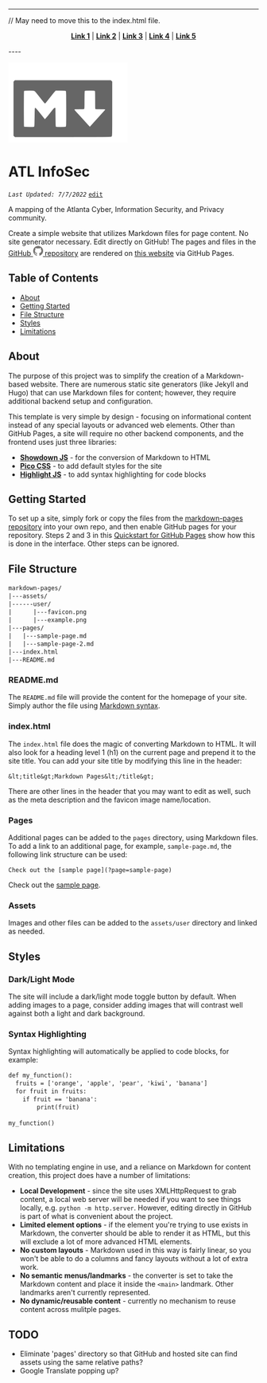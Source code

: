 ----
// May need to move this to the index.html file.
<p align="center">
<strong><a href="#link1">Link 1</a></strong>
|
<strong><a href="#link2">Link 2</a></strong>
|
<strong><a href="#link3">Link 3</a></strong>
|
<strong><a href="#link4">Link 4</a></strong>
|
<strong><a href="#link5">Link 5</a></strong>
</p>
----

![markdown logo](assets/user/markdown.svg)

# ATL InfoSec

_`Last Updated: 7/7/2022`_ [`edit`](https://github.com/dandalpiaz/markdown-pages/edit/master/README.md)

A mapping of the Atlanta Cyber, Information Security, and Privacy community.

Create a simple website that utilizes Markdown files for page content. No site generator necessary. Edit directly on GitHub! The pages and files in the [GitHub ![GitHub Logo](assets/user/github.png) repository](https://github.com/dandalpiaz/markdown-pages) are rendered on [this website](https://dandalpiaz.github.io/markdown-pages) via GitHub Pages. 

## Table of Contents

- [About](#about)
- [Getting Started](#getting-started)
- [File Structure](#file-structure)
- [Styles](#styles)
- [Limitations](#limitations)

## About

The purpose of this project was to simplify the creation of a Markdown-based website. There are numerous static site generators (like Jekyll and Hugo) that can use Markdown files for content; however, they require additional backend setup and configuration.

This template is very simple by design - focusing on informational content instead of any special layouts or advanced web elements. Other than GitHub Pages, a site will require no other backend components, and the frontend uses just three libraries:

- **[Showdown JS](http://showdownjs.com/)** - for the conversion of Markdown to HTML
- **[Pico CSS](https://picocss.com/)** - to add default styles for the site
- **[Highlight JS](https://highlightjs.org/)** - to add syntax highlighting for code blocks

## Getting Started 

To set up a site, simply fork or copy the files from the [markdown-pages repository](https://github.com/dandalpiaz/markdown-pages) into your own repo, and then enable GitHub pages for your repository. Steps 2 and 3 in this [Quickstart for GitHub Pages](https://docs.github.com/en/pages/quickstart) show how this is done in the interface. Other steps can be ignored.

## File Structure

```
markdown-pages/
|---assets/
|------user/
|	   |---favicon.png
|	   |---example.png
|---pages/
|	|---sample-page.md
|	|---sample-page-2.md
|---index.html
|---README.md
```

### README.md

The `README.md` file will provide the content for the homepage of your site. Simply author the file using [Markdown syntax](https://www.markdownguide.org/basic-syntax/).

### index.html

The `index.html` file does the magic of converting Markdown to HTML. It will also look for a heading level 1 (h1) on the current page and prepend it to the site title. You can add your site title by modifying this line in the header:

```
&lt;title&gt;Markdown Pages&lt;/title&gt;
```

There are other lines in the header that you may want to edit as well, such as the meta description and the favicon image name/location.


### Pages

Additional pages can be added to the `pages` directory, using Markdown files. To add a link to an additional page, for example, `sample-page.md`, the following link structure can be used: 

```
Check out the [sample page](?page=sample-page)
```

Check out the [sample page](?page=sample-page).

### Assets

Images and other files can be added to the `assets/user` directory and linked as needed. 

## Styles

### Dark/Light Mode

The site will include a dark/light mode toggle button by default. When adding images to a page, consider adding images that will contrast well against both a light and dark background.

### Syntax Highlighting

Syntax highlighting will automatically be applied to code blocks, for example:

```
def my_function():
  fruits = ['orange', 'apple', 'pear', 'kiwi', 'banana']
  for fruit in fruits:
    if fruit == 'banana':
        print(fruit)

my_function()
```

## Limitations

With no templating engine in use, and a reliance on Markdown for content creation, this project does have a number of limitations:

- **Local Development** - since the site uses XMLHttpRequest to grab content, a local web server will be needed if you want to see things locally, e.g. `python -m http.server`. However, editing directly in GitHub is part of what is convenient about the project.
- **Limited element options** - if the element you're trying to use exists in Markdown, the converter should be able to render it as HTML, but this will exclude a lot of more advanced HTML elements.  
- **No custom layouts** - Markdown used in this way is fairly linear, so you won't be able to do a columns and fancy layouts without a lot of extra work.
- **No semantic menus/landmarks** - the converter is set to take the Markdown content and place it inside the `<main>` landmark. Other landmarks aren't currently represented. 
- **No dynamic/reusable content** - currently no mechanism to reuse content across mulitple pages.

## TODO

- Eliminate 'pages' directory so that GitHub and hosted site can find assets using the same relative paths?
- Google Translate popping up?
